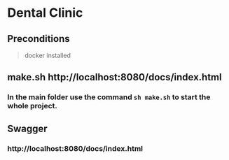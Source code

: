 # Dental Clinic

## Preconditions

> docker installed

## make.sh http://localhost:8080/docs/index.html

### In the main folder use the command `sh make.sh` to start the whole project.

## Swagger

### http://localhost:8080/docs/index.html
